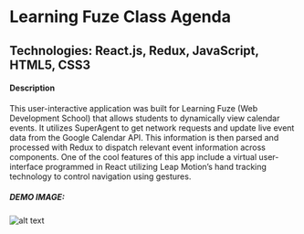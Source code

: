 # Learning Fuze Class Agenda

## Technologies: React.js, Redux, JavaScript, HTML5, CSS3

#### Description

This user-interactive application was built for Learning Fuze (Web Development School) that allows students to dynamically view calendar events. It utilizes SuperAgent to get network requests and update live event data from the Google Calendar API. This information is then parsed and processed with Redux to dispatch relevant event information across components. One of the cool features of this app include a virtual user-interface programmed in React utilizing Leap Motion’s hand tracking technology to control navigation using gestures.

##### DEMO IMAGE: 
![alt text](http://dev.vachebaghdassarian.com/images/portfolio/class_agenda.png "Class Agenda")